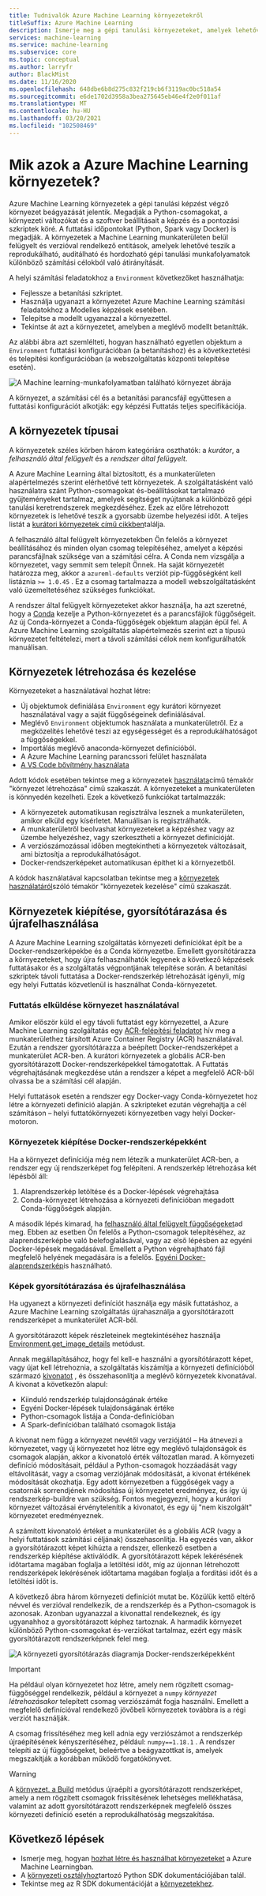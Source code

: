 ```yaml
---
title: Tudnivalók Azure Machine Learning környezetekről
titleSuffix: Azure Machine Learning
description: Ismerje meg a gépi tanulási környezeteket, amelyek lehetővé teszik a reprodukálható, auditálható, & hordozható gépi tanulási függőségi definíciókat a különböző számítási célokhoz.
services: machine-learning
ms.service: machine-learning
ms.subservice: core
ms.topic: conceptual
ms.author: larryfr
author: BlackMist
ms.date: 11/16/2020
ms.openlocfilehash: 648dbe6b8d275c832f219cb6f3119ac0bc518a54
ms.sourcegitcommit: e6de1702d3958a3bea275645eb46e4f2e0f011af
ms.translationtype: MT
ms.contentlocale: hu-HU
ms.lasthandoff: 03/20/2021
ms.locfileid: "102508469"
---
```

# <a name="what-are-azure-machine-learning-environments"></a>Mik azok a Azure Machine Learning környezetek?

Azure Machine Learning környezetek a gépi tanulási képzést végző környezet beágyazását jelentik. Megadják a Python-csomagokat, a környezeti változókat és a szoftver beállításait a képzés és a pontozási szkriptek köré. A futtatási időpontokat (Python, Spark vagy Docker) is megadják. A környezetek a Machine Learning munkaterületen belül felügyelt és verzióval rendelkező entitások, amelyek lehetővé teszik a reprodukálható, auditálható és hordozható gépi tanulási munkafolyamatok különböző számítási célokból való átirányítását.

A helyi számítási feladatokhoz a `Environment` következőket használhatja:
* Fejlessze a betanítási szkriptet.
* Használja ugyanazt a környezetet Azure Machine Learning számítási feladatokhoz a Modelles képzések esetében.
* Telepítse a modellt ugyanazzal a környezettel.
* Tekintse át azt a környezetet, amelyben a meglévő modellt betanítták.

Az alábbi ábra azt szemlélteti, hogyan használható egyetlen objektum a `Environment` futtatási konfigurációban (a betanításhoz) és a következtetési és telepítési konfigurációban (a webszolgáltatás központi telepítése esetén).

![A Machine learning-munkafolyamatban található környezet ábrája](./media/concept-environments/ml-environment.png)

A környezet, a számítási cél és a betanítási parancsfájl együttesen a futtatási konfigurációt alkotják: egy képzési Futtatás teljes specifikációja.

## <a name="types-of-environments"></a>A környezetek típusai

A környezetek széles körben három kategóriára oszthatók: a *kurátor*, a *felhasználó által felügyelt* és a *rendszer által felügyelt*.

A Azure Machine Learning által biztosított, és a munkaterületen alapértelmezés szerint elérhetővé tett környezetek. A szolgáltatásként való használatra szánt Python-csomagokat és-beállításokat tartalmazó gyűjteményeket tartalmaz, amelyek segítséget nyújtanak a különböző gépi tanulási keretrendszerek megkezdéséhez. Ezek az előre létrehozott környezetek is lehetővé teszik a gyorsabb üzembe helyezési időt. A teljes listát a [kurátori környezetek című cikkben](resource-curated-environments.md)találja.

A felhasználó által felügyelt környezetekben Ön felelős a környezet beállításához és minden olyan csomag telepítéséhez, amelyet a képzési parancsfájlnak szüksége van a számítási célra. A Conda nem vizsgálja a környezetet, vagy semmit sem telepít Önnek. Ha saját környezetét határozza meg, akkor a `azureml-defaults` verziót pip-függőségként kell listáznia `>= 1.0.45` . Ez a csomag tartalmazza a modell webszolgáltatásként való üzemeltetéséhez szükséges funkciókat.

A rendszer által felügyelt környezeteket akkor használja, ha azt szeretné, hogy a [Conda](https://conda.io/docs/) kezelje a Python-környezetet és a parancsfájlok függőségeit. Az új Conda-környezet a Conda-függőségek objektum alapján épül fel. A Azure Machine Learning szolgáltatás alapértelmezés szerint ezt a típusú környezetet feltételezi, mert a távoli számítási célok nem konfigurálhatók manuálisan.

## <a name="create-and-manage-environments"></a>Környezetek létrehozása és kezelése

Környezeteket a használatával hozhat létre:

* Új objektumok definiálása `Environment` egy kurátori környezet használatával vagy a saját függőségeinek definiálásával.
* Meglévő `Environment` objektumok használata a munkaterületről. Ez a megközelítés lehetővé teszi az egységességet és a reprodukálhatóságot a függőségekkel.
* Importálás meglévő anaconda-környezet definícióból.
* A Azure Machine Learning parancssori felület használata
* [A VS Code bővítmény használata](how-to-manage-resources-vscode.md#create-environment)

Adott kódok esetében tekintse meg a környezetek [használata](how-to-use-environments.md#create-an-environment)című témakör "környezet létrehozása" című szakaszát. A környezeteket a munkaterületen is könnyedén kezelheti. Ezek a következő funkciókat tartalmazzák:

* A környezetek automatikusan regisztrálva lesznek a munkaterületen, amikor elküld egy kísérletet. Manuálisan is regisztrálhatók.
* A munkaterületről beolvashat környezeteket a képzéshez vagy az üzembe helyezéshez, vagy szerkesztheti a környezet definícióját.
* A verziószámozással időben megtekintheti a környezetek változásait, ami biztosítja a reprodukálhatóságot.
* Docker-rendszerképeket automatikusan építhet ki a környezetből.

A kódok használatával kapcsolatban tekintse meg a [környezetek használatáról](how-to-use-environments.md#manage-environments)szóló témakör "környezetek kezelése" című szakaszát.

## <a name="environment-building-caching-and-reuse"></a>Környezetek kiépítése, gyorsítótárazása és újrafelhasználása

A Azure Machine Learning szolgáltatás környezeti definíciókat épít be a Docker-rendszerképekbe és a Conda környezetbe. Emellett gyorsítótárazza a környezeteket, hogy újra felhasználhatók legyenek a következő képzések futtatásakor és a szolgáltatás végpontjának telepítése során. A betanítási szkriptek távoli futtatása a Docker-rendszerkép létrehozását igényli, míg egy helyi Futtatás közvetlenül is használhat Conda-környezetet. 

### <a name="submitting-a-run-using-an-environment"></a>Futtatás elküldése környezet használatával

Amikor először küld el egy távoli futtatást egy környezettel, a Azure Machine Learning szolgáltatás egy [ACR-felépítési feladatot](../container-registry/container-registry-tasks-overview.md) hív meg a munkaterülethez társított Azure Container Registry (ACR) használatával. Ezután a rendszer gyorsítótárazza a beépített Docker-rendszerképet a munkaterület ACR-ben. A kurátori környezetek a globális ACR-ben gyorsítótárazott Docker-rendszerképekkel támogatottak. A Futtatás végrehajtásának megkezdése után a rendszer a képet a megfelelő ACR-ből olvassa be a számítási cél alapján.

Helyi futtatások esetén a rendszer egy Docker-vagy Conda-környezetet hoz létre a környezeti definíció alapján. A szkripteket ezután végrehajtja a cél számításon – helyi futtatókörnyezeti környezetben vagy helyi Docker-motoron.

### <a name="building-environments-as-docker-images"></a>Környezetek kiépítése Docker-rendszerképekként

Ha a környezet definíciója még nem létezik a munkaterület ACR-ben, a rendszer egy új rendszerképet fog felépíteni. A rendszerkép létrehozása két lépésből áll:

 1. Alaprendszerkép letöltése és a Docker-lépések végrehajtása
 2. Conda-környezet létrehozása a környezeti definícióban megadott Conda-függőségek alapján.

A második lépés kimarad, ha [felhasználó által felügyelt függőségeket](/python/api/azureml-core/azureml.core.environment.pythonsection)ad meg. Ebben az esetben Ön felelős a Python-csomagok telepítéséhez, az alaprendszerképbe való belefoglalásával, vagy az első lépésben az egyéni Docker-lépések megadásával. Emellett a Python végrehajtható fájl megfelelő helyének megadására is a felelős. [Egyéni Docker-alaprendszerkép](how-to-deploy-custom-docker-image.md)is használható.

### <a name="image-caching-and-reuse"></a>Képek gyorsítótárazása és újrafelhasználása

Ha ugyanezt a környezeti definíciót használja egy másik futtatáshoz, a Azure Machine Learning szolgáltatás újrahasználja a gyorsítótárazott rendszerképet a munkaterület ACR-ből. 

A gyorsítótárazott képek részleteinek megtekintéséhez használja [Environment.get_image_details](/python/api/azureml-core/azureml.core.environment.environment#get-image-details-workspace-) metódust.

Annak megállapításához, hogy fel kell-e használni a gyorsítótárazott képet, vagy újat kell létrehoznia, a szolgáltatás kiszámítja a környezeti definícióból származó [kivonatot](https://en.wikipedia.org/wiki/Hash_table) , és összehasonlítja a meglévő környezetek kivonatával. A kivonat a következőn alapul:
 
 * Kiinduló rendszerkép tulajdonságának értéke
 * Egyéni Docker-lépések tulajdonságának értéke
 * Python-csomagok listája a Conda-definícióban
 * A Spark-definícióban található csomagok listája 

A kivonat nem függ a környezet nevétől vagy verziójától – Ha átnevezi a környezetet, vagy új környezetet hoz létre egy meglévő tulajdonságok és csomagok alapján, akkor a kivonatoló érték változatlan marad. A környezeti definíció módosításait, például a Python-csomagok hozzáadását vagy eltávolítását, vagy a csomag verziójának módosítását, a kivonat értékének módosítását okozhatja. Egy adott környezetben a függőségek vagy a csatornák sorrendjének módosítása új környezetet eredményez, és így új rendszerkép-buildre van szükség. Fontos megjegyezni, hogy a kurátori környezet változásai érvénytelenítik a kivonatot, és egy új "nem kiszolgált" környezetet eredményeznek.

A számított kivonatoló értéket a munkaterület és a globális ACR (vagy a helyi futtatások számítási céljának) összehasonlítja. Ha egyezés van, akkor a gyorsítótárazott képet kihúzta a rendszer, ellenkező esetben a rendszerkép kiépítése aktiválódik. A gyorsítótárazott képek lekérésének időtartama magában foglalja a letöltési időt, míg az újonnan létrehozott rendszerképek lekérésének időtartama magában foglalja a fordítási időt és a letöltési időt is. 

A következő ábra három környezeti definíciót mutat be. Közülük kettő eltérő névvel és verzióval rendelkezik, de a rendszerkép és a Python-csomagok is azonosak. Azonban ugyanazzal a kivonattal rendelkeznek, és így ugyanahhoz a gyorsítótárazott képhez tartoznak. A harmadik környezet különböző Python-csomagokat és-verziókat tartalmaz, ezért egy másik gyorsítótárazott rendszerképnek felel meg.

![A környezeti gyorsítótárazás diagramja Docker-rendszerképekként](./media/concept-environments/environment-caching.png)

>[!IMPORTANT]
> Ha például olyan környezetet hoz létre, amely nem rögzített csomag-függőséggel rendelkezik, például a környezet a ```numpy``` _környezet létrehozásakor_ telepített csomag verziószámát fogja használni. Emellett a megfelelő definícióval rendelkező jövőbeli környezetek továbbra is a régi verziót használják. 

A csomag frissítéséhez meg kell adnia egy verziószámot a rendszerkép újraépítésének kényszerítéséhez, például: ```numpy==1.18.1``` . A rendszer telepíti az új függőségeket, beleértve a beágyazottkat is, amelyek megszakítják a korábban működő forgatókönyvet. 

> [!WARNING]
>  A [környezet. a Build](/python/api/azureml-core/azureml.core.environment.environment#build-workspace--image-build-compute-none-) metódus újraépíti a gyorsítótárazott rendszerképet, amely a nem rögzített csomagok frissítésének lehetséges mellékhatása, valamint az adott gyorsítótárazott rendszerképnek megfelelő összes környezeti definíció esetén a reprodukálhatóság megszakítása.

## <a name="next-steps"></a>Következő lépések

* Ismerje meg, hogyan [hozhat létre és használhat környezeteket](how-to-use-environments.md) a Azure Machine Learningban.
* A [környezeti osztályhoz](/python/api/azureml-core/azureml.core.environment%28class%29)tartozó Python SDK dokumentációjában talál.
* Tekintse meg az R SDK dokumentációját a [környezetekhez](https://azure.github.io/azureml-sdk-for-r/reference/index.html#section-environments).